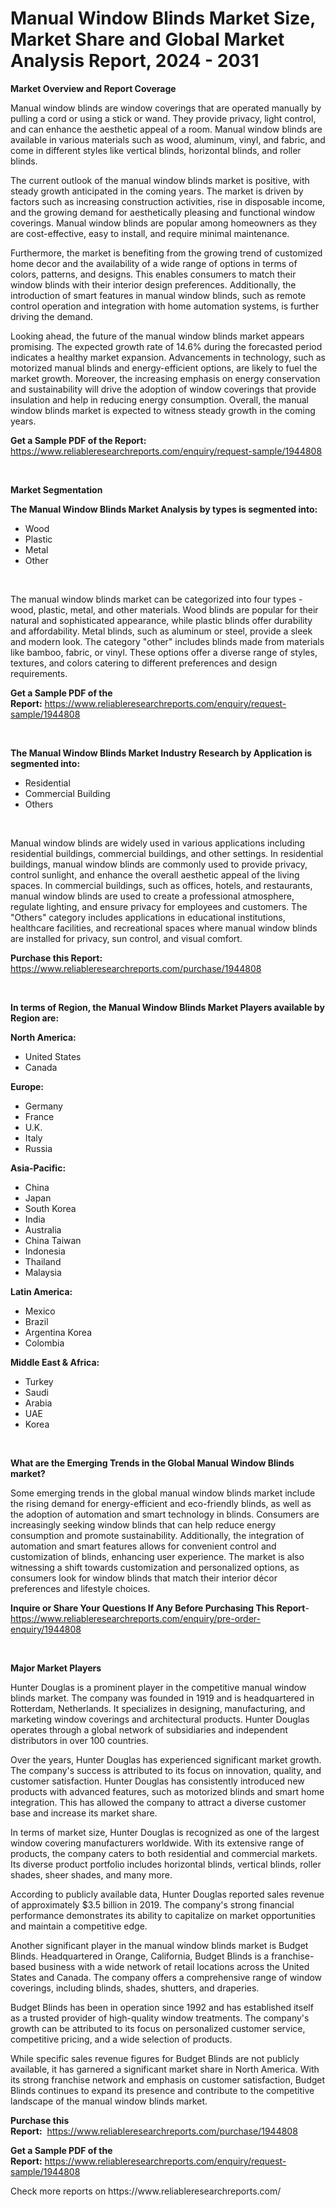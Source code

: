 <p><h1>Manual Window Blinds Market Size, Market Share and Global Market Analysis Report, 2024 - 2031</h1></p><p><strong>Market Overview and Report Coverage</strong></p>
<p><p>Manual window blinds are window coverings that are operated manually by pulling a cord or using a stick or wand. They provide privacy, light control, and can enhance the aesthetic appeal of a room. Manual window blinds are available in various materials such as wood, aluminum, vinyl, and fabric, and come in different styles like vertical blinds, horizontal blinds, and roller blinds.</p><p>The current outlook of the manual window blinds market is positive, with steady growth anticipated in the coming years. The market is driven by factors such as increasing construction activities, rise in disposable income, and the growing demand for aesthetically pleasing and functional window coverings. Manual window blinds are popular among homeowners as they are cost-effective, easy to install, and require minimal maintenance.</p><p>Furthermore, the market is benefiting from the growing trend of customized home decor and the availability of a wide range of options in terms of colors, patterns, and designs. This enables consumers to match their window blinds with their interior design preferences. Additionally, the introduction of smart features in manual window blinds, such as remote control operation and integration with home automation systems, is further driving the demand.</p><p>Looking ahead, the future of the manual window blinds market appears promising. The expected growth rate of 14.6% during the forecasted period indicates a healthy market expansion. Advancements in technology, such as motorized manual blinds and energy-efficient options, are likely to fuel the market growth. Moreover, the increasing emphasis on energy conservation and sustainability will drive the adoption of window coverings that provide insulation and help in reducing energy consumption. Overall, the manual window blinds market is expected to witness steady growth in the coming years.</p></p>
<p><strong>Get a Sample PDF of the Report:</strong> <a href="https://www.reliableresearchreports.com/enquiry/request-sample/1944808">https://www.reliableresearchreports.com/enquiry/request-sample/1944808</a></p>
<p>&nbsp;</p>
<p><strong>Market Segmentation</strong></p>
<p><strong>The Manual Window Blinds Market Analysis by types is segmented into:</strong></p>
<p><ul><li>Wood</li><li>Plastic</li><li>Metal</li><li>Other</li></ul></p>
<p>&nbsp;</p>
<p><p>The manual window blinds market can be categorized into four types - wood, plastic, metal, and other materials. Wood blinds are popular for their natural and sophisticated appearance, while plastic blinds offer durability and affordability. Metal blinds, such as aluminum or steel, provide a sleek and modern look. The category "other" includes blinds made from materials like bamboo, fabric, or vinyl. These options offer a diverse range of styles, textures, and colors catering to different preferences and design requirements.</p></p>
<p><strong>Get a Sample PDF of the Report:</strong>&nbsp;<a href="https://www.reliableresearchreports.com/enquiry/request-sample/1944808">https://www.reliableresearchreports.com/enquiry/request-sample/1944808</a></p>
<p>&nbsp;</p>
<p><strong>The Manual Window Blinds Market Industry Research by Application is segmented into:</strong></p>
<p><ul><li>Residential</li><li>Commercial Building</li><li>Others</li></ul></p>
<p>&nbsp;</p>
<p><p>Manual window blinds are widely used in various applications including residential buildings, commercial buildings, and other settings. In residential buildings, manual window blinds are commonly used to provide privacy, control sunlight, and enhance the overall aesthetic appeal of the living spaces. In commercial buildings, such as offices, hotels, and restaurants, manual window blinds are used to create a professional atmosphere, regulate lighting, and ensure privacy for employees and customers. The "Others" category includes applications in educational institutions, healthcare facilities, and recreational spaces where manual window blinds are installed for privacy, sun control, and visual comfort.</p></p>
<p><strong>Purchase this Report:</strong>&nbsp; <a href="https://www.reliableresearchreports.com/purchase/1944808">https://www.reliableresearchreports.com/purchase/1944808</a></p>
<p>&nbsp;</p>
<p><strong>In terms of Region, the Manual Window Blinds Market Players available by Region are:</strong></p>
<p>
    <p> <strong> North America: </strong>
        <ul>
            <li>United States</li>
            <li>Canada</li>
        </ul>
        </p> 
    <p> <strong> Europe: </strong>
        <ul>
            <li>Germany</li>
            <li>France</li>
            <li>U.K.</li>
            <li>Italy</li>
            <li>Russia</li>
        </ul>
        </p> 
    <p> <strong> Asia-Pacific: </strong>
        <ul>
            <li>China</li>
            <li>Japan</li>
            <li>South Korea</li>
            <li>India</li>
            <li>Australia</li>
            <li>China Taiwan</li>
            <li>Indonesia</li>
            <li>Thailand</li>
            <li>Malaysia</li>
        </ul>
        </p> 
    <p> <strong> Latin America: </strong>
        <ul>
            <li>Mexico</li>
            <li>Brazil</li>
            <li>Argentina Korea</li>
            <li>Colombia</li>
        </ul>
        </p> 
    <p> <strong> Middle East & Africa: </strong>
        <ul>
            <li>Turkey</li>
            <li>Saudi</li>
            <li>Arabia</li>
            <li>UAE</li>
            <li>Korea</li>
        </ul>
    </p>
    </p>
<p>&nbsp;</p>
<p><strong>What are the Emerging Trends in the Global Manual Window Blinds market?</strong></p>
<p><p>Some emerging trends in the global manual window blinds market include the rising demand for energy-efficient and eco-friendly blinds, as well as the adoption of automation and smart technology in blinds. Consumers are increasingly seeking window blinds that can help reduce energy consumption and promote sustainability. Additionally, the integration of automation and smart features allows for convenient control and customization of blinds, enhancing user experience. The market is also witnessing a shift towards customization and personalized options, as consumers look for window blinds that match their interior décor preferences and lifestyle choices.</p></p>
<p><strong>Inquire or Share Your Questions If Any Before Purchasing This Report</strong>- <a href="https://www.reliableresearchreports.com/enquiry/pre-order-enquiry/1944808">https://www.reliableresearchreports.com/enquiry/pre-order-enquiry/1944808</a></p>
<p>&nbsp;</p>
<p><strong>Major Market Players</strong></p>
<p><p>Hunter Douglas is a prominent player in the competitive manual window blinds market. The company was founded in 1919 and is headquartered in Rotterdam, Netherlands. It specializes in designing, manufacturing, and marketing window coverings and architectural products. Hunter Douglas operates through a global network of subsidiaries and independent distributors in over 100 countries.</p><p>Over the years, Hunter Douglas has experienced significant market growth. The company's success is attributed to its focus on innovation, quality, and customer satisfaction. Hunter Douglas has consistently introduced new products with advanced features, such as motorized blinds and smart home integration. This has allowed the company to attract a diverse customer base and increase its market share.</p><p>In terms of market size, Hunter Douglas is recognized as one of the largest window covering manufacturers worldwide. With its extensive range of products, the company caters to both residential and commercial markets. Its diverse product portfolio includes horizontal blinds, vertical blinds, roller shades, sheer shades, and many more.</p><p>According to publicly available data, Hunter Douglas reported sales revenue of approximately $3.5 billion in 2019. The company's strong financial performance demonstrates its ability to capitalize on market opportunities and maintain a competitive edge.</p><p>Another significant player in the manual window blinds market is Budget Blinds. Headquartered in Orange, California, Budget Blinds is a franchise-based business with a wide network of retail locations across the United States and Canada. The company offers a comprehensive range of window coverings, including blinds, shades, shutters, and draperies.</p><p>Budget Blinds has been in operation since 1992 and has established itself as a trusted provider of high-quality window treatments. The company's growth can be attributed to its focus on personalized customer service, competitive pricing, and a wide selection of products.</p><p>While specific sales revenue figures for Budget Blinds are not publicly available, it has garnered a significant market share in North America. With its strong franchise network and emphasis on customer satisfaction, Budget Blinds continues to expand its presence and contribute to the competitive landscape of the manual window blinds market.</p></p>
<p><strong>Purchase this Report:</strong>&nbsp;&nbsp;<a href="https://www.reliableresearchreports.com/purchase/1944808">https://www.reliableresearchreports.com/purchase/1944808</a></p>
<p></p>
<p><strong>Get a Sample PDF of the Report:</strong>&nbsp;<a href="https://www.reliableresearchreports.com/enquiry/request-sample/1944808">https://www.reliableresearchreports.com/enquiry/request-sample/1944808</a></p>
<p>Check more reports on https://www.reliableresearchreports.com/</p>